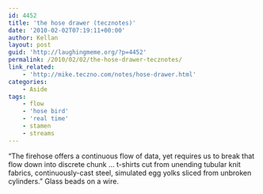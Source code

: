 ```yaml
---
id: 4452
title: 'the hose drawer (tecznotes)'
date: '2010-02-02T07:19:11+00:00'
author: Kellan
layout: post
guid: 'http://laughingmeme.org/?p=4452'
permalink: /2010/02/02/the-hose-drawer-tecznotes/
link_related:
    - 'http://mike.teczno.com/notes/hose-drawer.html'
categories:
    - Aside
tags:
    - flow
    - 'hose bird'
    - 'real time'
    - stamen
    - streams
---
```


“The firehose offers a continuous flow of data, yet requires us to break that flow down into discrete chunk … t-shirts cut from unending tubular knit fabrics, continuously-cast steel, simulated egg yolks sliced from unbroken cylinders.” Glass beads on a wire.